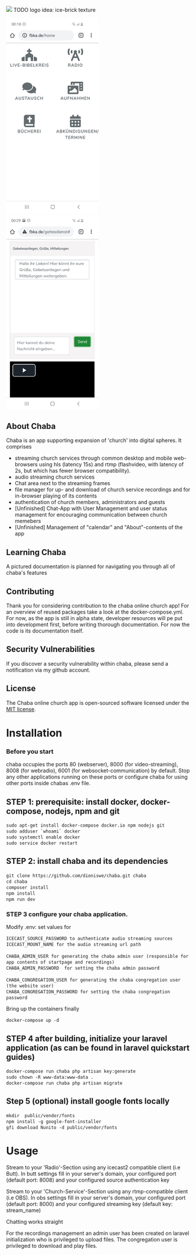 <p align="left"><img src="not-found"  width="00"> TODO logo idea: ice-brick texture </p> 

<p align="center">

</p>

<img src="App-Front-Page.jpg" alt="drawing" width="250"/>&nbsp; &nbsp; &nbsp; &nbsp; &nbsp; &nbsp; <img src="App-Church-Service-Page.jpg" alt="drawing" width="250"/>   


## About Chaba

Chaba is an app supporting expansion of 'church' into digital spheres. It comprises 

- streaming church services through common desktop and mobile web-browsers using hls (latency 15s) and 
   rtmp (flashvideo, with latency of 2s, but which has fewer browser compatibility).
- audio streaming church services 
- Chat area next to the streaming frames
- file manager for up- and download of church service recordings and for in-browser playing of its contents
- authentication of church members, administrators and guests
- [Unfinished] Chat-App with User Management and user status management for encouraging communication between church memebers  
- [Unfinished] Management of "calendar" and "About"-contents of the app 

## Learning Chaba
A pictured documentation is planned for navigating you through all of chaba's features 

## Contributing

Thank you for considering contribution to the chaba online church app! 
For an overview of reused packages take a look
at the docker-compose.yml. For now, as the app is still in alpha state, developer resources will pe put into development
first, before writing thorough documentation. For now the code is its documentation itself.


## Security Vulnerabilities

If you discover a security vulnerability within chaba, please send a notification via my github account.

## License

The Chaba online church app is open-sourced software licensed under the [MIT license](https://opensource.org/licenses/MIT).


# Installation

### Before you start
chaba occupies the ports 80 (webserver), 8000 (for video-streaming), 8008 (for webradio), 6001 (for websocket-communication) 
by default. Stop any other applications running on these ports or configure chaba for using other ports inside chabas .env file.

## STEP 1: prerequisite: install docker, docker-compose, nodejs, npm and git 
    sudo apt-get install docker-compose docker.io npm nodejs git
    sudo adduser `whoami` docker
    sudo systemctl enable docker
    sudo service docker restart

## STEP 2: install chaba and its dependencies
    git clone https://github.com/dioniswe/chaba.git chaba
    cd chaba
    composer install
    npm install
    npm run dev

### STEP 3 configure your chaba application.
 
Modify .env: set values for

    ICECAST_SOURCE_PASSWORD to authenticate audio streaming sources
    ICECAST_MOUNT_NAME for the audio streaming url path

    CHABA_ADMIN_USER for generating the chaba admin user (responsible for app contents of startpage and recordings)
    CHABA_ADMIN_PASSWORD  for setting the chaba admin password

    CHABA_CONGREGATION_USER for generating the chaba congregation user (the website user)
    CHABA_CONGREGATION_PASSWORD for setting the chaba congregation password
    
Bring up the containers finally

    docker-compose up -d

## STEP 4 after building, initialize your laravel application (as can be found in laravel quickstart guides)
    docker-compose run chaba php artisan key:generate
    sudo chown -R www-data:www-data .
    docker-compose run chaba php artisan migrate

## Step 5 (optional) install google fonts locally
    mkdir  public/vendor/fonts
    npm install -g google-font-installer
    gfi download Nunito -d public/vendor/fonts


# Usage

Stream to your 'Radio'-Section using any icecast2 compatible client (i.e Butt). In butt settings fill in your server's domain,
your configured port (default port: 8008) and your configured source authentication key

Stream to your 'Church-Service'-Section using any rtmp-compatible client (i.e OBS). In obs settings fill in your server's domain, 
your configured port (default port: 8000) and your configured streaming key (default key: stream_name)

Chatting works straight

For the recordings management an admin user has been created on laravel initialization who is privileged to upload files.
The congregation user is privileged to download and play files.


  

